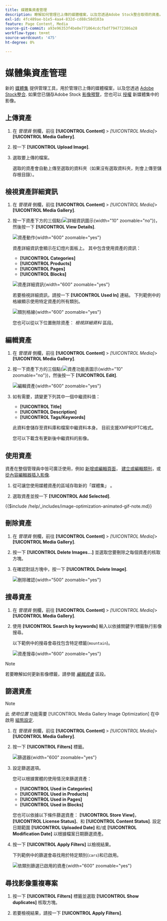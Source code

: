 ```yaml
---
title: 媒體集資產管理
description: 瞭解如何管理已上傳的媒體檔案，以及您透過Adobe Stock整合取得的資產。
exl-id: 4fc489ae-b1e5-4aa4-832d-cd88c58d103a
feature: Page Content, Media
source-git-commit: a93e96353f4be0e771064cdcfbdf794772386a28
workflow-type: tm+mt
source-wordcount: '475'
ht-degree: 0%

---
```


# 媒體集資產管理

新的 [媒體集](media-gallery.md) 提供管理工具，用於管理已上傳的媒體檔案，以及您透過 [Adobe Stock整合](adobe-stock.md). 如果您已儲存Adobe Stock [影像預覽](adobe-stock-save-preview.md)，您也可以 [授權](adobe-stock-license-image.md) 新媒體集中的影像。

## 上傳資產

1. 在 _管理員_ 側欄，前往 **[!UICONTROL Content]** > _[!UICONTROL Media]_>**[!UICONTROL Media Gallery]**.

1. 按一下 **[!UICONTROL Upload Image]**.

1. 選取要上傳的檔案。

   選取的資產會自動上傳至選取的資料夾（如果沒有選取資料夾，則會上傳至儲存根目錄）。

## 檢視資產詳細資訊

1. 在 _管理員_ 側欄，前往 **[!UICONTROL Content]** > _[!UICONTROL Media]_>**[!UICONTROL Media Gallery]**.

1. 按一下資產下方的三個點(![詳細資訊圖示](./assets/media-gallery-asset-menu-icon.png){width="10" zoomable="no"})，然後按一下 **[!UICONTROL View Details]**.

   ![資產動作](./assets/media-gallery-asset-actions.png){width="600" zoomable="yes"}

   資產詳細資訊會顯示在幻燈片面板上。 其中包含使用資產的資訊：

   - **[!UICONTROL Categories]**
   - **[!UICONTROL Products]**
   - **[!UICONTROL Pages]**
   - **[!UICONTROL Blocks]**

   ![資產詳細資訊](./assets/media-gallery-asset-details.png){width="600" zoomable="yes"}

   若要檢視詳細資訊，請按一下 **[!UICONTROL Used In]** 連結。 下列範例中的格線顯示使用特定資產的所有類別。

   ![類別格線](./assets/media-gallery-asset-categories.png){width="600" zoomable="yes"}

   您也可以從以下位置刪除資產： _檢視詳細資料_ 區段。

## 編輯資產

1. 在 _管理員_ 側欄，前往 **[!UICONTROL Content]** > _[!UICONTROL Media]_>**[!UICONTROL Media Gallery]**.

1. 按一下資產下方的三個點(![資產功能表圖示](./assets/media-gallery-asset-menu-icon.png){width="10" zoomable="no"})，然後按一下 **[!UICONTROL Edit]**.

   ![編輯資產](./assets/media-gallery-edit-asset.png){width="600" zoomable="yes"}

1. 如有需要，請變更下列其中一個中繼資料值：

   - **[!UICONTROL Title]**
   - **[!UICONTROL Description]**
   - **[!UICONTROL Tags/Keywords]**

   此資料會儲存至資料庫和檔案中繼資料本身。 目前支援XMP和IPTC格式。

   您可以下載含有更新後中繼資料的影像。

## 使用資產

資產在整個管理員中皆可廣泛使用，例如 [新增或編輯頁面](page-add.md)， [建立或編輯類別](../catalog/category-create.md)，或 [從內容編輯器插入影像](editor-insert-image.md).

1. 從可讓您使用媒體資產的區域存取新的「媒體集」 。

1. 選取資產並按一下 **[!UICONTROL Add Selected]**.

{{$include /help/_includes/image-optimization-animated-gif-note.md}}

## 刪除資產

1. 在 _管理員_ 側欄，前往 **[!UICONTROL Content]** > _[!UICONTROL Media]_>**[!UICONTROL Media Gallery]**.

1. 按一下 **[!UICONTROL Delete Images...]** 並選取您要刪除之每個資產的核取方塊。

1. 在確認對話方塊中，按一下 **[!UICONTROL Delete Image]**.

   ![刪除確認](./assets/media-gallery-bulk-delete-confirm.png){width="500" zoomable="yes"}

## 搜尋資產

1. 在 _管理員_ 側欄，前往 **[!UICONTROL Content]** > _[!UICONTROL Media]_>**[!UICONTROL Media Gallery]**.

1. 使用 **[!UICONTROL Search by keywords]** 輸入以依據關鍵字/標籤執行影像搜尋。

   以下範例中的搜尋會尋找包含特定標籤(`mountain`)。

   ![資產搜尋](./assets/media-gallery-asset-search.png){width="600" zoomable="yes"}

>[!NOTE]
>
>若要瞭解如何更新影像標籤，請參閱 _[編輯資產](#edit-an-asset)_ 區段。

## 篩選資產

>[!NOTE]
>
>此 _使用位置_ 功能需要 [!UICONTROL Media Gallery Image Optimization] 在中啟用 [組態設定](media-gallery-image-optimization.md).

1. 在 _管理員_ 側欄，前往 **[!UICONTROL Content]** > _[!UICONTROL Media]_>**[!UICONTROL Media Gallery]**.

1. 按一下 **[!UICONTROL Filters]** 標籤。

   ![篩選器](./assets/media-gallery-filters.png){width="600" zoomable="yes"}

1. 設定篩選選項。

   您可以根據實體的使用情況來篩選資產：

   - **[!UICONTROL Used in Categories]**
   - **[!UICONTROL Used in Products]**
   - **[!UICONTROL Used in Pages]**
   - **[!UICONTROL Used in Blocks]**

   您也可以依據以下條件篩選資產： **[!UICONTROL Store View]**， **[!UICONTROL License Status]**、和 **[!UICONTROL Content Status]**. 設定日期範圍 **[!UICONTROL Uploaded Date]** 和/或 **[!UICONTROL Modification Date]** 以根據檔案日期篩選資產。

1. 按一下 **[!UICONTROL Apply Filters]** 以檢視結果。

   下列範例中的篩選會尋找用於特定類別(`cars`)和已啟用。

   ![依類別篩選已啟用的資產](./assets/media-gallery-filter-by-category.png){width="600" zoomable="yes"}

## 尋找影像重複專案

1. 按一下 **[!UICONTROL Filters]** 標籤並選取 **[!UICONTROL Show duplicates]** 核取方塊。

1. 若要檢視結果，請按一下 **[!UICONTROL Apply Filters]**.
